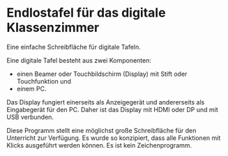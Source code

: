 # Endlostafel für das digitale Klassenzimmer
Eine einfache Schreibfläche für digitale Tafeln.

Eine digitale Tafel besteht aus zwei Komponenten:
* einen Beamer oder Touchbildschirm (Display) mit Stift oder Touchfunktion und
* einem PC.

Das Display fungiert einerseits als Anzeigegerät und andererseits als Eingabegerät für den PC. Daher ist das Display mit HDMI oder DP und mit USB verbunden.

Diese Programm stellt eine möglichst große Schreibfläche für den Unterricht zur Verfügung. Es wurde so konzipiert, dass alle Funktionen mit Klicks ausgeführt werden können. Es ist kein Zeichenprogramm.
